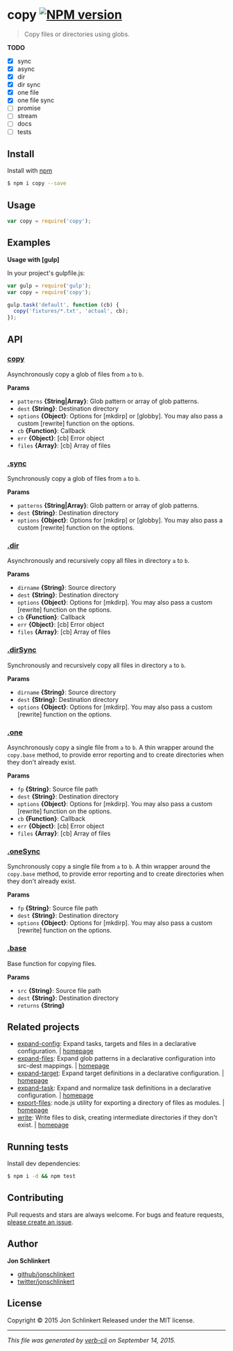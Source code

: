 # copy [![NPM version](https://badge.fury.io/js/copy.svg)](http://badge.fury.io/js/copy)

> Copy files or directories using globs.

**TODO**

* [x] sync
* [x] async
* [x] dir
* [x] dir sync
* [x] one file
* [x] one file sync
* [ ] promise
* [ ] stream
* [ ] docs
* [ ] tests

## Install

Install with [npm](https://www.npmjs.com/)

```sh
$ npm i copy --save
```

## Usage

```js
var copy = require('copy');
```

## Examples

**Usage with [gulp]**

In your project's gulpfile.js:

```js
var gulp = require('gulp');
var copy = require('copy');

gulp.task('default', function (cb) {
  copy('fixtures/*.txt', 'actual', cb);
});
```

## API

### [copy](index.js#L24)

Asynchronously copy a glob of files from `a` to `b`.

**Params**

* `patterns` **{String|Array}**: Glob pattern or array of glob patterns.
* `dest` **{String}**: Destination directory
* `options` **{Object}**: Options for [mkdirp] or [globby]. You may also pass a custom [rewrite] function on the options.
* `cb` **{Function}**: Callback
* `err` **{Object}**: [cb] Error object
* `files` **{Array}**: [cb] Array of files

### [.sync](index.js#L48)

Synchronously copy a glob of files from `a` to `b`.

**Params**

* `patterns` **{String|Array}**: Glob pattern or array of glob patterns.
* `dest` **{String}**: Destination directory
* `options` **{Object}**: Options for [mkdirp] or [globby]. You may also pass a custom [rewrite] function on the options.

### [.dir](index.js#L72)

Asynchronously and recursively copy all files in directory `a` to `b`.

**Params**

* `dirname` **{String}**: Source directory
* `dest` **{String}**: Destination directory
* `options` **{Object}**: Options for [mkdirp]. You may also pass a custom [rewrite] function on the options.
* `cb` **{Function}**: Callback
* `err` **{Object}**: [cb] Error object
* `files` **{Array}**: [cb] Array of files

### [.dirSync](index.js#L96)

Synchronously and recursively copy all files in directory `a` to `b`.

**Params**

* `dirname` **{String}**: Source directory
* `dest` **{String}**: Destination directory
* `options` **{Object}**: Options for [mkdirp]. You may also pass a custom [rewrite] function on the options.

### [.one](index.js#L117)

Asynchronously copy a single file from `a` to `b`. A thin wrapper around the `copy.base`
method, to provide error reporting and to create directories when they
don't already exist.

**Params**

* `fp` **{String}**: Source file path
* `dest` **{String}**: Destination directory
* `options` **{Object}**: Options for [mkdirp]. You may also pass a custom [rewrite] function on the options.
* `cb` **{Function}**: Callback
* `err` **{Object}**: [cb] Error object
* `files` **{Array}**: [cb] Array of files

### [.oneSync](index.js#L148)

Synchronously copy a single file from `a` to `b`. A thin wrapper around the `copy.base`
method, to provide error reporting and to create directories when they
don't already exist.

**Params**

* `fp` **{String}**: Source file path
* `dest` **{String}**: Destination directory
* `options` **{Object}**: Options for [mkdirp]. You may also pass a custom [rewrite] function on the options.

### [.base](index.js#L168)

Base function for copying files.

**Params**

* `src` **{String}**: Source file path
* `dest` **{String}**: Destination directory
* `returns` **{String}**

## Related projects

* [expand-config](https://www.npmjs.com/package/expand-config): Expand tasks, targets and files in a declarative configuration. | [homepage](https://github.com/jonschlinkert/expand-config)
* [expand-files](https://www.npmjs.com/package/expand-files): Expand glob patterns in a declarative configuration into src-dest mappings. | [homepage](https://github.com/jonschlinkert/expand-files)
* [expand-target](https://www.npmjs.com/package/expand-target): Expand target definitions in a declarative configuration. | [homepage](https://github.com/jonschlinkert/expand-target)
* [expand-task](https://www.npmjs.com/package/expand-task): Expand and normalize task definitions in a declarative configuration. | [homepage](https://github.com/jonschlinkert/expand-task)
* [export-files](https://www.npmjs.com/package/export-files): node.js utility for exporting a directory of files as modules. | [homepage](https://github.com/jonschlinkert/export-files)
* [write](https://www.npmjs.com/package/write): Write files to disk, creating intermediate directories if they don't exist. | [homepage](https://github.com/jonschlinkert/write)

## Running tests

Install dev dependencies:

```sh
$ npm i -d && npm test
```

## Contributing

Pull requests and stars are always welcome. For bugs and feature requests, [please create an issue](https://github.com/jonschlinkert/copy/issues/new).

## Author

**Jon Schlinkert**

+ [github/jonschlinkert](https://github.com/jonschlinkert)
+ [twitter/jonschlinkert](http://twitter.com/jonschlinkert)

## License

Copyright © 2015 Jon Schlinkert
Released under the MIT license.

***

_This file was generated by [verb-cli](https://github.com/assemble/verb-cli) on September 14, 2015._
